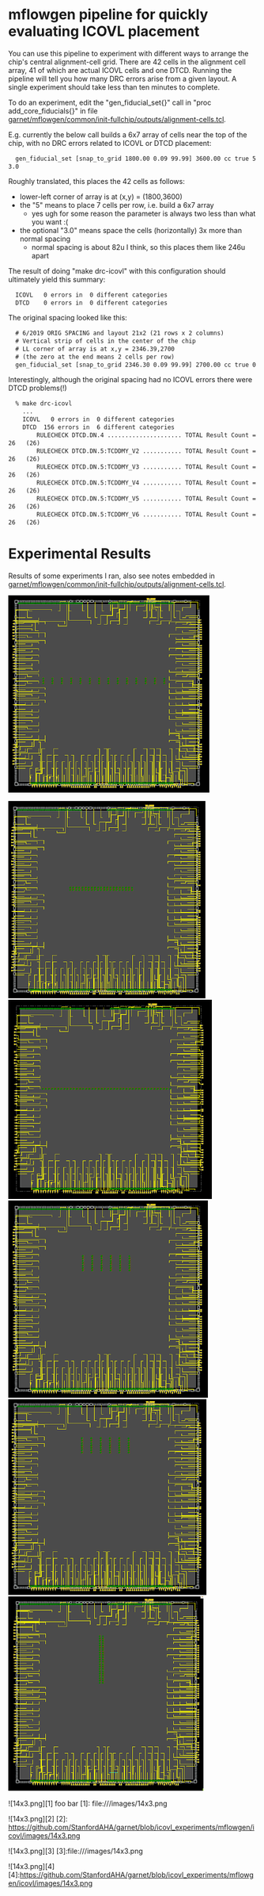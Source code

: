 # mflowgen pipeline for quickly evaluating ICOVL placement

You can use this pipeline to experiment with different ways to arrange
the chip's central alignment-cell grid.  There are 42 cells in the
alignment cell array, 41 of which are actual ICOVL cells and one DTCD.
Running the pipeline will tell you how many DRC errors arise from a given layout.
A single experiment should take less than ten minutes to complete.

To do an experiment, edit the "gen_fiducial_set{}" call
in "proc add_core_fiducials{}" in file<br/>
[garnet/mflowgen/common/init-fullchip/outputs/alignment-cells.tcl](../common/init-fullchip/outputs/alignment-cells.tcl).


E.g. currently the below call builds a 6x7 array of cells near the top
of the chip, with no DRC errors related to ICOVL or DTCD placement:
```
  gen_fiducial_set [snap_to_grid 1800.00 0.09 99.99] 3600.00 cc true 5 3.0
```

Roughly translated, this places the 42 cells as follows:
* lower-left corner of array is at (x,y) = (1800,3600)
* the "5" means to place 7 cells per row, i.e. build a 6x7 array
  * yes ugh for some reason the parameter is always two less than what you want :(
* the optional "3.0" means space the cells (horizontally) 3x more than normal spacing
  * normal spacing is about 82u I think, so this places them like 246u apart

The result of doing "make drc-icovl" with this configuration should
ultimately yield this summary:
```
  ICOVL   0 errors in  0 different categories
  DTCD    0 errors in  0 different categories
```

The original spacing looked like this:
```
  # 6/2019 ORIG SPACING and layout 21x2 (21 rows x 2 columns)
  # Vertical strip of cells in the center of the chip
  # LL corner of array is at x,y = 2346.39,2700
  # (the zero at the end means 2 cells per row)
  gen_fiducial_set [snap_to_grid 2346.30 0.09 99.99] 2700.00 cc true 0
```

Interestingly, although the original spacing had no ICOVL errors
there were DTCD problems(!)
```
  % make drc-icovl
    ...
    ICOVL   0 errors in  0 different categories
    DTCD  156 errors in  6 different categories
        RULECHECK DTCD.DN.4 ..................... TOTAL Result Count = 26   (26)
        RULECHECK DTCD.DN.5:TCDDMY_V2 ........... TOTAL Result Count = 26   (26)
        RULECHECK DTCD.DN.5:TCDDMY_V3 ........... TOTAL Result Count = 26   (26)
        RULECHECK DTCD.DN.5:TCDDMY_V4 ........... TOTAL Result Count = 26   (26)
        RULECHECK DTCD.DN.5:TCDDMY_V5 ........... TOTAL Result Count = 26   (26)
        RULECHECK DTCD.DN.5:TCDDMY_V6 ........... TOTAL Result Count = 26   (26)
```

# Experimental Results

Results of some experiments I ran, also see notes embedded in
[garnet/mflowgen/common/init-fullchip/outputs/alignment-cells.tcl](../common/init-fullchip/outputs/alignment-cells.tcl).



![14x3.png](images/14x3.png)


![21x2.png](images/21x2.png)
![42x1.png](images/42x1.png)
![6x7,3200y.png](images/6x7,3200y.png)
![6x7,3600y.png](images/6x7,3600y.png)
![baseline-2x21.png](images/baseline-2x21.png)



![14x3.png][1]
foo bar
[1]: file:///images/14x3.png

![14x3.png][2]
[2]: https://github.com/StanfordAHA/garnet/blob/icovl_experiments/mflowgen/icovl/images/14x3.png

![14x3.png][3]
[3]:file:///images/14x3.png

![14x3.png][4]
[4]:https://github.com/StanfordAHA/garnet/blob/icovl_experiments/mflowgen/icovl/images/14x3.png


<!--
![14x3.png][1]
[1]: file:///images/14x3.png


![21x2-fullwidth.png][1]
[1]: 21x2-fullwidth.png

-->

